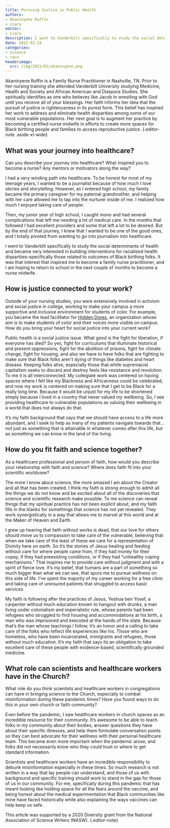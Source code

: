 ```yaml
---
title: Pursuing Justice in Public Health
authors:
- Akaninyene Ruffin
- ciara 
editor: 
- ciara
description: I went to Vanderbilt specifically to study the social determinants of health, specifically those related to outcomes of Black birthing folks. 
date: 2022-02-24
categories:
- science
- race  
headerimage:
  src: /img/2022/02/akaninyene.png
---
```


Akaninyene Ruffin is a Family Nurse Practitioner in Nashville, TN. Prior to her nursing training she attended Vanderbilt University studying Medicine, Health and Society and African American and Diaspora Studies. She spiritually identifies as one who believes like Jacob in wrestling with God until you receive all of your blessings. Her faith informs her idea that the pursuit of justice is righteousness in its purest form. This belief has inspired her work to address and eliminate health disparities among some of our most vulnerable populations. Her next goal is to augment her practice by becoming a certified nurse midwife in efforts to create more spaces for Black birthing people and families to access reproductive justice. 
{.editor-note .aside-xl-wide} 

<div class="article-question"> 

## What was your journey into healthcare?

Can you describe your journey into healthcare? What inspired you to become a nurse? Any mentors or motivators along the way?

</div>

I had a very winding path into healthcare. To be honest for most of my teenage years, I wanted to be a journalist because of how much I love stories and storytelling. However, as I entered high school, my family became the primary caregiver for my paternal grandmother, and helping with her care allowed me to tap into the nurturer inside of me.  I realized how much I enjoyed taking care of people. 

Then, my junior year of high school, I caught mono and had several complications that left me needing a lot of medical care. In the months that followed I had excellent providers and some that left a lot to be desired. But by the end of that journey, I knew that I wanted to be one of the good ones, and I totally pivoted from wanting to go into journalism into healthcare. 

I went to Vanderbilt specifically to study the social determinants of health and became very interested in building interventions for racialized health disparities–specifically those related to outcomes of Black birthing folks. It was that interest that inspired me to become a family nurse practitioner, and I am hoping to return to school in the next couple of months to become a nurse midwife. 

<div class="article-question"> 

## How is justice connected to your work?

Outside of your nursing studies, you were extensively involved in activism and social justice in college, working to make your campus a more supportive and inclusive environment for students of color. For example, you became the lead facilitator for [Hidden Dores](https://news.vanderbilt.edu/2017/05/08/class-of-2017-akaninyene-ruffin-becomes-an-activist-and-the-outstanding-senior/), an organization whose aim is to make students of color and their voices more visible on campus. How do you bring your heart for social justice into your current work?

</div>

Public health is a social justice issue. What good is the fight for liberation, if everyone has died? So yes, fight for curriculums that illuminate historical and present oppressions, fight for the abolition of prisons, fight for climate change, fight for housing, and also we have to have folks that are fighting to make sure that Black folks aren’t dying of things like diabetes and heart disease. Keeping folks alive, especially those that white supremacist capitalism seeks to discard and destroy feels like resistance and revolution. To me it is all interconnected. My collegiate work was centered on having spaces where I felt like my Blackness and Africanness could be celebrated, and now my work is centered on making sure that I get to be Black for a really long time. Because it would be unjust for my life to be shortened simply because I lived in a country that never valued my wellbeing. So, I see providing healthcare to vulnerable populations as valuing their wellbeing in a world that does not always do that. 

It’s my faith background that says that we should have access to a life more abundant, and I seek to help as many of my patients navigate towards that…not just as something that is attainable in whatever comes after this life, but as something we can know in the land of the living.


<div class="article-question"> 

## How do you fit faith and science together?

As a healthcare professional and person of faith, how would you describe your relationship with faith and science? Where does faith fit into your scientific worldview?

</div>

The more I know about science, the more amazed I am about the Creator and all that has been created. I think my faith is strong enough to admit all the things we do not know and be excited about all of the discoveries that science and scientific research make possible. To me science can reveal things that my spiritual practice has not been explicit about, and my faith fills in the blanks for somethings that science has not yet revealed. They work synergistically in a way that allows me to marvel at this world and at the Maker of Heaven and Earth.  

I grew up hearing that faith without works is dead, that our love for others should move us to compassion to take care of the vulnerable, believing that when we take care of the least of these we care for a representation of Divinity here on earth. So it’s the stories of Jesus healing and feeding without care for where people came from, if they had money for their copay, if they had preexisting conditions, or if they had “unhealthy coping mechanisms.” That inspires me to provide care without judgment and with a spirit of fierce love. It’s my belief, that humans are a part of something so much bigger than what we can see, that spurs me to pursue wellness on this side of life. I’ve spent the majority of my career working for a free clinic and taking care of uninsured patients that struggled to access basic services. 

My faith is following after the practices of Jesus, Yeshua ben Yosef, a carpenter without much education known to hangout with drunks, a man living under colonialism and imperialistic rule, whose parents had been refugees who struggled to find housing and accommodations at his birth, a man who was imprisoned and executed at the hands of the state. Because that’s the man whose teachings I follow, it’s an honor and a calling to take care of the folks who reflect life experiences like his. Those who are homeless, who have been incarcerated,  immigrants and refugees, those without much education. It’s my faith that says its an obligation to take excellent care of these people with evidence-based, scientifically grounded medicine. 


<div class="article-question"> 

## What role can scientists and healthcare workers have in the Church?

What role do you think scientists and healthcare workers in congregations can have in bringing science to the Church, especially to combat misinformation during these pandemic times? Have you found ways to do this in your own church or faith community?

</div>

Even before the pandemic, I saw healthcare workers in church spaces as an incredible resource for their community. It’s awesome to be able to teach folks in my community about their bodies, answer questions they have about their specific illnesses, and help them formulate conversation points so they can best advocate for their wellness with their personal healthcare team. This became even more important when the pandemic arose, and folks did not necessarily know who they could trust or where to get standard information. 

Scientists and healthcare workers have an incredible responsibility to debunk misinformation especially in these times. So much research is not written in a way that lay people can understand, and those of us with background and specific training should work to stand in the gap for those of us in our community. For me, specifically during this pandemic that has meant looking like holding space for all the fears around the vaccine, and being honest about the medical experimentation that Black communities like mine have faced historically while also explaining the ways vaccines can help keep us safe. 


This article was supported by a 2020 Diversity grant from the National Association of Science Writers (NASW).
{.editor-note}